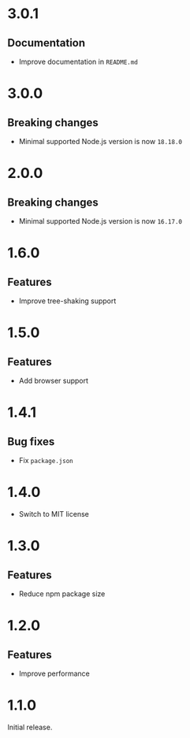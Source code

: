 # 3.0.1

## Documentation

- Improve documentation in `README.md`

# 3.0.0

## Breaking changes

- Minimal supported Node.js version is now `18.18.0`

# 2.0.0

## Breaking changes

- Minimal supported Node.js version is now `16.17.0`

# 1.6.0

## Features

- Improve tree-shaking support

# 1.5.0

## Features

- Add browser support

# 1.4.1

## Bug fixes

- Fix `package.json`

# 1.4.0

- Switch to MIT license

# 1.3.0

## Features

- Reduce npm package size

# 1.2.0

## Features

- Improve performance

# 1.1.0

Initial release.
